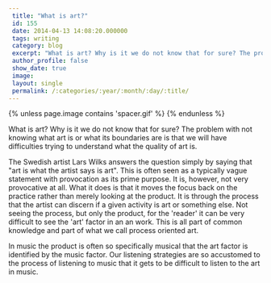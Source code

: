 ```yaml
---
 title: "What is art?"
 id: 155
 date: 2014-04-13 14:08:20.000000
 tags: writing
 category: blog
 excerpt: "What is art? Why is it we do not know that for sure? The problem with not knowing what art is or what its boundaries are is that we will have difficulties trying to understand what the quality of art ..."
 author_profile: false
 show_date: true
 image: 
 layout: single
 permalink: /:categories/:year/:month/:day/:title/
---
```

{% unless page.image contains 'spacer.gif' %}
{% endunless %}

What is art? Why is it we do not know that for sure? The problem with not knowing what art is or what its boundaries are is that we will have difficulties trying to understand what the quality of art is.

The Swedish artist Lars Wilks answers the question simply by saying that "art is what the artist says is art". This is often seen as a typically vague statement with provocation as its prime purpose. It is, however, not very provocative at all. What it does is that it moves the focus back on the practice rather than merely looking at the product. It is through the process that the artist can discern if a given activity is art or something else. Not seeing the process, but only the product, for the 'reader' it can be very difficult to see the 'art' factor in an an work. This is all part of common knowledge and part of what we call process oriented art. 

In music the product is often so specifically musical that the art factor is identified by the music factor. Our listening strategies are so accustomed to the process of listening to music that it gets to be difficult to listen to the art in music. 
